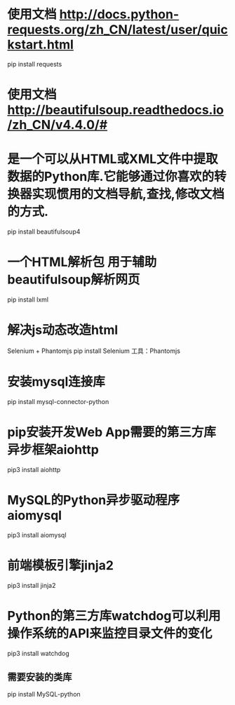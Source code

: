 # 使用文档 http://docs.python-requests.org/zh_CN/latest/user/quickstart.html
pip install requests
# 使用文档 http://beautifulsoup.readthedocs.io/zh_CN/v4.4.0/#
# 是一个可以从HTML或XML文件中提取数据的Python库.它能够通过你喜欢的转换器实现惯用的文档导航,查找,修改文档的方式.
pip install beautifulsoup4
# 一个HTML解析包 用于辅助beautifulsoup解析网页
pip install lxml

# 解决js动态改造html
Selenium + Phantomjs
pip install Selenium
工具：Phantomjs

# 安装mysql连接库
pip install mysql-connector-python

# pip安装开发Web App需要的第三方库 异步框架aiohttp
pip3 install aiohttp

# MySQL的Python异步驱动程序aiomysql
pip3 install aiomysql

# 前端模板引擎jinja2
pip3 install jinja2

# Python的第三方库watchdog可以利用操作系统的API来监控目录文件的变化
pip3 install watchdog

## 需要安装的类库

pip install MySQL-python
